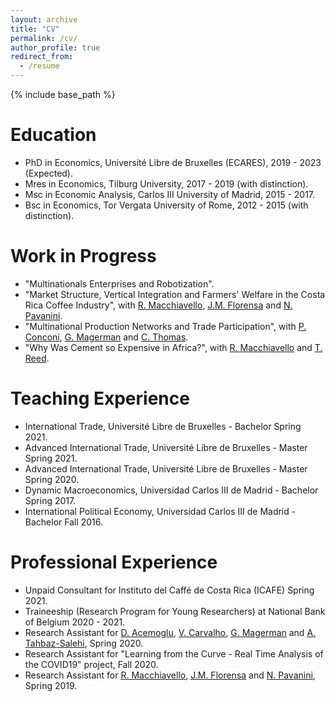 ```yaml
---
layout: archive
title: "CV"
permalink: /cv/
author_profile: true
redirect_from:
  - /resume
---
```


{% include base_path %}

Education
======
* PhD in Economics, Université Libre de Bruxelles (ECARES), 2019 - 2023 (Expected).
* Mres in Economics, Tilburg University, 2017 - 2019 (with distinction).
* Msc in Economic Analysis, Carlos III University of Madrid, 2015 - 2017.
* Bsc in Economics, Tor Vergata University of Rome, 2012 - 2015 (with distinction).

Work in Progress
======
* "Multinationals Enterprises and Robotization".
* "Market Structure, Vertical Integration and Farmers' Welfare in the Costa Rica Coffee Industry", with <a href="https://sites.google.com/site/roccomacchiavello/" target="_blank">R. Macchiavello</a>, <a href="https://sites.google.com/site/pmiquelflorensa/home" target="_blank">J.M. Florensa</a> and <a href="https://sites.google.com/site/nicolapavanini/" target="_blank">N. Pavanini</a>.
* "Multinational Production Networks and Trade Participation", with <a href="https://sites.google.com/view/paola-conconi-website/" target="_blank">P. Conconi</a>, <a href="http://www.glennmagerman.com/">G. Magerman</a> and <a href="https://www.lse.ac.uk/management/people/academic-staff/cthomas">C. Thomas</a>.
* "Why Was Cement so Expensive in Africa?", with <a href="https://sites.google.com/site/roccomacchiavello/" target="_blank">R. Macchiavello</a> and <a href="https://sites.google.com/view/tristanreed/home" target="_blank">T. Reed</a>.
  
Teaching Experience
======
* International Trade, Université Libre de Bruxelles - Bachelor Spring 2021.
* Advanced International Trade, Université Libre de Bruxelles - Master Spring 2021.
* Advanced International Trade, Université Libre de Bruxelles - Master Spring 2020.
* Dynamic Macroeconomics, Universidad Carlos III de Madrid - Bachelor Spring 2017.
* International Political Economy, Universidad Carlos III de Madrid - Bachelor Fall 2016.

Professional Experience
======
* Unpaid Consultant for Instituto del Caffé de Costa Rica (ICAFE) Spring 2021.
* Traineeship (Research Program for Young Researchers) at National Bank of Belgium 2020 - 2021.
* Research Assistant for <a href="https://economics.mit.edu/faculty/acemoglu">D. Acemoglu</a>, <a href="https://vasco-m-carvalho.github.io/">V. Carvalho</a>, <a href="http://www.glennmagerman.com/">G. Magerman</a> and <a href="https://sites.northwestern.edu/alirezat/"> A. Tahbaz-Salehi</a>, Spring 2020.
* Research Assistant for "Learning from the Curve - Real Time Analysis of the COVID19" project, Fall 2020.
* Research Assistant for <a href="https://sites.google.com/site/roccomacchiavello/" target="_blank">R. Macchiavello</a>, <a href="https://sites.google.com/site/pmiquelflorensa/home" target="_blank">J.M. Florensa</a> and <a href="https://sites.google.com/site/nicolapavanini/" target="_blank">N. Pavanini</a>, Spring 2019.
  

